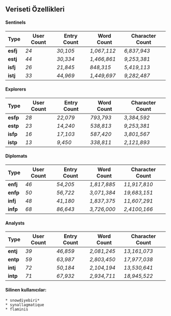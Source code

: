 ## Veriseti Özellikleri

#### Sentinels

| Type     | User Count  | Entry Count  | Word Count      | Character Count  |
|----------|-------------|--------------|-----------------|------------------|
| **esfj** |    *24*     |   *30,105*   |   *1,067,112*   |   *6,837,943*    |
| **estj** |    *44*     |   *30,334*   |   *1,466,861*   |   *9,253,381*    |
| **isfj** |    *26*     |   *21,845*   |    *848,315*    |   *5,419,113*    |
| **istj** |    *33*     |   *44,969*   |   *1,449,697*   |   *9,282,487*    |



#### Explorers


| Type     | User Count  | Entry Count  | Word Count      | Character Count  |
|----------|-------------|--------------|-----------------|------------------|
| **esfp** |    *28*     |   *22,079*   |    *793,793*    |   *3,384,592*    |
| **estp** |    *23*     |   *14,240*   |    *538,813*    |   *9,253,381*    |
| **isfp** |    *16*     |   *17,103*   |    *587,420*    |   *3,801,567*    |
| **istp** |    *13*     |    *9,450*   |    *338,811*    |   *2,121,893*    |


#### Diplomats


| Type     | User Count  | Entry Count  | Word Count      | Character Count  |
|----------|-------------|--------------|-----------------|------------------|
| **enfj** |    *46*     |   *54,205*   |  *1,817,885*    |   *11,917,810*   |
| **enfp** |    *50*     |   *56,722*   |  *3,071,384*    |   *19,683,151*   |
| **infj** |    *48*     |   *41,180*   |  *1,837,375*    |   *11,607,291*   |
| **infp** |    *68*     |   *86,643*   |  *3,726,000*    |   *2,4100,166*   |


#### Analysts


| Type     | User Count  | Entry Count  | Word Count      | Character Count  |
|----------|-------------|--------------|-----------------|------------------|
| **entj** |    *39*     |   *46,859*   |  *2,081,245*    |   *13,161,073*   |
| **entp** |    *59*     |   *63,987*   |  *2,803,450*    |   *17,977,038*   |
| **intj** |    *72*     |   *50,184*   |  *2,104,194*    |   *13,530,641*   |
| **intp** |    *71*     |   *67,932*   |  *2,934,711*    |   *18,945,522*   |


#### Silinen kullanıcılar:
    * snowdiyebiri*
    * synallagmatique
    * flaminis
